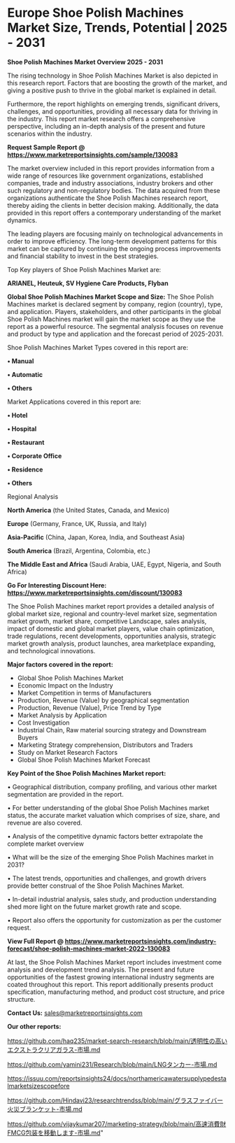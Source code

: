 # Europe Shoe Polish Machines Market Size, Trends, Potential | 2025 - 2031

<Strong> Shoe Polish Machines Market Overview 2025 - 2031</strong>

The rising technology in Shoe Polish Machines Market is also depicted in this research report. Factors that are boosting the growth of the market, and giving a positive push to thrive in the global market is explained in detail.

Furthermore, the report highlights on emerging trends, significant drivers, challenges, and opportunities, providing all necessary data for thriving in the industry. This report market research offers a comprehensive perspective, including an in-depth analysis of the present and future scenarios within the industry.

<strong>Request Sample Report @ <a href=https://www.marketreportsinsights.com/sample/130083>https://www.marketreportsinsights.com/sample/130083</a></strong>

The market overview included in this report provides information from a wide range of resources like government organizations, established companies, trade and industry associations, industry brokers and other such regulatory and non-regulatory bodies. The data acquired from these organizations authenticate the Shoe Polish Machines research report, thereby aiding the clients in better decision making. Additionally, the data provided in this report offers a contemporary understanding of the market dynamics.

The leading players are focusing mainly on technological advancements in order to improve efficiency. The long-term development patterns for this market can be captured by continuing the ongoing process improvements and financial stability to invest in the best strategies.

Top Key players of Shoe Polish Machines Market are:

<strong>ARIANEL, Heuteuk, SV Hygiene Care Products, Flyban</strong>

<strong><b>Global Shoe Polish Machines Market Scope and Size:</b></strong>
The Shoe Polish Machines market is declared segment by company, region (country), type, and application. Players, stakeholders, and other participants in the global Shoe Polish Machines market will gain the market scope as they use the report as a powerful resource. The segmental analysis focuses on revenue and product by type and application and the forecast period of 2025-2031.

Shoe Polish Machines Market Types covered in this report are:

<strong>• Manual

• Automatic

• Others</strong>

Market Applications covered in this report are:

<strong>• Hotel

• Hospital

• Restaurant

• Corporate Office

• Residence

• Others</strong> 

Regional Analysis

<strong>North America</strong> (the United States, Canada, and Mexico)

<strong>Europe</strong> (Germany, France, UK, Russia, and Italy)

<strong>Asia-Pacific</strong> (China, Japan, Korea, India, and Southeast Asia)

<strong>South America</strong> (Brazil, Argentina, Colombia, etc.)

<strong>The Middle East and Africa</strong> (Saudi Arabia, UAE, Egypt, Nigeria, and South Africa)

<strong>Go For Interesting Discount Here: <a href=https://www.marketreportsinsights.com/discount/130083>https://www.marketreportsinsights.com/discount/130083</a></strong>

The Shoe Polish Machines market report provides a detailed analysis of global market size, regional and country-level market size, segmentation market growth, market share, competitive Landscape, sales analysis, impact of domestic and global market players, value chain optimization, trade regulations, recent developments, opportunities analysis, strategic market growth analysis, product launches, area marketplace expanding, and technological innovations.

<strong><b>Major factors covered in the report:</b></strong>
<ul>
  <li>Global Shoe Polish Machines Market </li>
  <li>Economic Impact on the Industry</li>
  <li>Market Competition in terms of Manufacturers</li>
  <li>Production, Revenue (Value) by geographical segmentation</li>
  <li>Production, Revenue (Value), Price Trend by Type</li>
  <li>Market Analysis by Application</li>
  <li>Cost Investigation</li>
  <li>Industrial Chain, Raw material sourcing strategy and Downstream Buyers</li>
  <li>Marketing Strategy comprehension, Distributors and Traders</li>
  <li>Study on Market Research Factors</li>
  <li>Global Shoe Polish Machines Market Forecast</li>
</ul>

<strong><b>Key Point of the Shoe Polish Machines Market report:</b></strong>

• Geographical distribution, company profiling, and various other market segmentation are provided in the report.

• For better understanding of the global Shoe Polish Machines market status, the accurate market valuation which comprises of size, share, and revenue are also covered.

• Analysis of the competitive dynamic factors better extrapolate the complete market overview

• What will be the size of the emerging Shoe Polish Machines market in 2031?

• The latest trends, opportunities and challenges, and growth drivers provide better construal of the Shoe Polish Machines Market.

• In-detail industrial analysis, sales study, and production understanding shed more light on the future market growth rate and scope.

• Report also offers the opportunity for customization as per the customer request.

<strong><b>View Full Report @ <a href=https://www.marketreportsinsights.com/industry-forecast/shoe-polish-machines-market-2022-130083>https://www.marketreportsinsights.com/industry-forecast/shoe-polish-machines-market-2022-130083</a></b></strong>


At last, the Shoe Polish Machines Market report includes investment come analysis and development trend analysis. The present and future opportunities of the fastest growing international industry segments are coated throughout this report. This report additionally presents product specification, manufacturing method, and product cost structure, and price structure.

<strong>Contact Us:</strong>
sales@marketreportsinsights.com

<strong>Our other reports:</strong>

<a href=https://github.com/haq235/market-search-research/blob/main/透明性の高いエクストラクリアガラス-市場.md>https://github.com/haq235/market-search-research/blob/main/透明性の高いエクストラクリアガラス-市場.md</a>

<a href=https://github.com/yamini231/Research/blob/main/LNGタンカー-市場.md>https://github.com/yamini231/Research/blob/main/LNGタンカー-市場.md</a>

<a href=https://issuu.com/reportsinsights24/docs/northamericawatersupplypedestalmarketsizescopefore>https://issuu.com/reportsinsights24/docs/northamericawatersupplypedestalmarketsizescopefore</a>

<a href=https://github.com/Hindavi23/researchtrendss/blob/main/グラスファイバー火災ブランケット-市場.md>https://github.com/Hindavi23/researchtrendss/blob/main/グラスファイバー火災ブランケット-市場.md</a>

<a href=https://github.com/vijaykumar207/marketing-strategy/blob/main/高速消費財FMCG包装を移動します-市場.md>https://github.com/vijaykumar207/marketing-strategy/blob/main/高速消費財FMCG包装を移動します-市場.md</a>"

